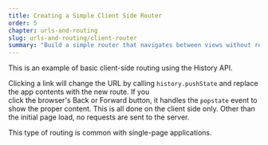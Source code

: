 ```yaml
---
title: Creating a Simple Client Side Router
order: 5
chapter: urls-and-routing
slug: urls-and-routing/client-router
summary: "Build a simple router that navigates between views without reloading the page."
---
```


This is an example of basic client-side routing using the History API.

Clicking a link will change the URL by calling `history.pushState` and replace the app contents with the new route. If you  
click the browser's Back or Forward button, it handles the `popstate` event to show the proper content. This is all done 
on the client side only. Other than the initial page load, no requests are sent to the server.

This type of routing is common with single-page applications.
